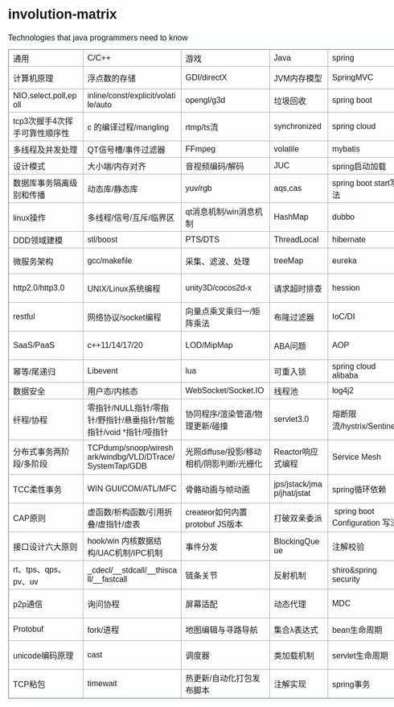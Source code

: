 # involution-matrix
Technologies that java programmers need to know

<!DOCTYPE HTML><html><head>
<meta http-equiv="Content-Type" content="text/html; charset=unicode">
<title>无标题</title>
    
<style id="wiz_custom_css">html, .wiz-editor-body {font-size: 12pt;}.wiz-editor-body {font-family: Helvetica, 'Hiragino Sans GB', '微软雅黑', 'Microsoft YaHei UI', SimSun, SimHei, arial, sans-serif;line-height: 1.7;margin: 0 auto;position:relative;padding: 20px 16px;}.wiz-editor-body h1,.wiz-editor-body h2,.wiz-editor-body h3,.wiz-editor-body h4,.wiz-editor-body h5,.wiz-editor-body h6 {margin:20px 0 10px;margin:1.25rem 0 0.625rem;padding: 0;font-weight: bold;}.wiz-editor-body h1 {font-size:20pt;font-size:1.67rem;}.wiz-editor-body h2 {font-size:18pt;font-size:1.5rem;}.wiz-editor-body h3 {font-size:15pt;font-size:1.25rem;}.wiz-editor-body h4 {font-size:14pt;font-size:1.17rem;}.wiz-editor-body h5 {font-size:12pt;font-size:1rem;}.wiz-editor-body h6 {font-size:12pt;font-size:1rem;color: #777777;margin: 1rem 0;}.wiz-editor-body div,.wiz-editor-body p,.wiz-editor-body ul,.wiz-editor-body ol,.wiz-editor-body dl,.wiz-editor-body li {margin:8px 0 0;}.wiz-editor-body blockquote,.wiz-editor-body table,.wiz-editor-body pre,.wiz-editor-body code {margin:8px 0;}.wiz-editor-body .CodeMirror pre {margin:0;}.wiz-editor-body a {word-wrap: break-word;text-decoration-skip-ink: none;}.wiz-editor-body ul,.wiz-editor-body ol {padding-left:32px;padding-left:2rem;}.wiz-editor-body ol.wiz-list-level1 > li {list-style-type:decimal;}.wiz-editor-body ol.wiz-list-level2 > li {list-style-type:lower-latin;}.wiz-editor-body ol.wiz-list-level3 > li {list-style-type:lower-roman;}.wiz-editor-body li.wiz-list-align-style {list-style-position: inside; margin-left: -1em;}.wiz-editor-body blockquote {padding: 0 12px;}.wiz-editor-body blockquote > :first-child {margin-top:0;}.wiz-editor-body blockquote > :last-child {margin-bottom:0;}.wiz-editor-body img {border:0;max-width:100%;height:auto !important;margin:2px 0;padding: 2px;vertical-align:bottom;}.wiz-editor-body table {border-collapse:collapse;border:1px solid #a7afbc;}.wiz-editor-body td,.wiz-editor-body th {padding:4px 8px;border-collapse:collapse;border:1px solid #a7afbc;min-height:28px;word-break:break-word;box-sizing: border-box;}.wiz-editor-body td > div:first-child {margin-top:0;}.wiz-editor-body td > div:last-child {margin-bottom:0;}.wiz-editor-body img.wiz-svg-image {box-shadow:1px 1px 4px #E8E8E8;}.wiz-editor-body .wiz-image-container {margin:0;max-width: 100%;display: inline-flex;flex-direction: column;}.wiz-editor-body .wiz-image-container .wiz-image-title {display:inline-block;text-align: center;color: #a7afbc;line-height: 18px;font-size: 12px;min-height: 18px;width: 100%;white-space: normal;}.wiz-hide {display:none !important;}.wiz-editor-body.wiz-editor-outline {padding-right:0; padding-left:0;}.wiz-editor-body.wiz-editor-outline .outline-container {margin:0; padding:0; line-height:1.5;}.wiz-editor-body.wiz-editor-outline .outline-container div {margin:0;}.wiz-editor-body.wiz-editor-outline .node {margin:0; padding: 0;}.wiz-editor-body.wiz-editor-outline .outline-container > .node {margin-right:24px; margin-left:30px;}.wiz-editor-body.wiz-editor-outline .node.collapsed .children {display:none;}.wiz-editor-body.wiz-editor-outline .node .row {position:relative; padding-left:26px;}.wiz-editor-body.wiz-editor-outline .node .operator-container {width:36px;position:absolute; top:4px; left:-18px;}.wiz-editor-body.wiz-editor-outline .node .operator-bar {position:absolute; top:0; left:0; right:0; bottom:0; display:flex; align-items:center; justify-content:center;}.wiz-editor-body.wiz-editor-outline .node .switch {width:18px; height:18px;display:flex;flex-direction: column;align-items: center;overflow: hidden;}.wiz-editor-body.wiz-editor-outline .node .switch i {font-size:20px;position:relative;left:-1px;top:-1px;}.wiz-editor-body.wiz-editor-outline .node .switch.active {cursor:pointer;color:transparent; transition:transform 200ms ease 0s;}.wiz-editor-body.wiz-editor-outline .node.collapsed .switch.active {transform:rotateZ(-90deg);}.wiz-editor-body.wiz-editor-outline .node .row:hover .switch.active {color:#505F79}.wiz-editor-body.wiz-editor-outline .node .dot {display:flex; align-items:center; justify-content:center; border-radius:100%; width:18px; height:18px;}.wiz-editor-body.wiz-editor-outline .node.collapsed .dot {background-color:rgba(80, 95, 121, .15);}.wiz-editor-body.wiz-editor-outline .node .dot-icon {background-color:#505F79; border-radius:100%; width:6px; height:6px;}.wiz-editor-body.wiz-editor-outline .node .child {margin-left:8px; border-left:1px solid #E6E9ED; padding-left:17px;}.wiz-editor-body.wiz-editor-outline .node .content {flex:1;outline:none; padding:4px 0;}.wiz-editor-body.wiz-editor-outline .node div.content {font-size:1rem;}.wiz-editor-body.wiz-editor-outline .node.complete > .row .content {text-decoration:line-through;color:#A7AFBC;}.wiz-editor-body.wiz-editor-outline .node .notes {outline:none; font-size:.8rem; color:#A7AFBC;}.wiz-editor-body.wiz-editor-outline .node .image {outline:none; padding-top:4px; padding-bottom:4px;}.wiz-editor-body.wiz-editor-outline .outline-container h1,.wiz-editor-body.wiz-editor-outline .outline-container h2,.wiz-editor-body.wiz-editor-outline .outline-container h3,.wiz-editor-body.wiz-editor-outline .outline-container h4,.wiz-editor-body.wiz-editor-outline .outline-container h5,.wiz-editor-body.wiz-editor-outline .outline-container h6 {margin:0;}body, .wiz-editor-body {  padding-left: 48px;  padding-right: 48px;}</style></head>

<body class="wiz-editor-body "  data-wiz-document-type="common" spellcheck="false" style="opacity: 1;"><div>
    <div class="wiz-table-container"  style="position: relative; padding: 0px;"><div class="wiz-table-body" ><table border="0" width="2136" style="width:1603pt;width:max-content;">

 <colgroup><col width="148" style="">
 <col width="195" style="">
 <col width="176" style="">
 <col width="116" style="">
 <col width="156" style="">
 <col width="140" style="">
 <col width="174" style="">
 <col width="112" style="">
 <col width="96" style="">
 <col width="78" style="">
 <col width="172" style="">
 <col width="131" style="">
 <col width="172" style="">
 <col width="149" style="">
 <col width="121" style="">
 </colgroup><tbody><tr height="23" style="background-color:var(--color-canvas-default);">
  <td height="23" class="xl68" width="148" style="width:111pt;"><span>通用</span></td>
  <td class="xl68" width="195" style="width:146pt;">C/C++</td>
  <td class="xl71" width="176" style="width:132pt;">游戏</td>
  <td class="xl68" width="116" style="width:87pt;"><span>Java</span></td>
  <td class="xl68" width="156" style="width:117pt;"><span>spring</span></td>
  <td class="xl68" width="140" style="width:105pt;"><span>中间件</span></td>
  <td class="xl68" width="174" style="width:131pt;"><span>基础设施</span></td>
  <td class="xl68" width="112" style="width:84pt;"><span>数据存储</span></td>
  <td class="xl68" width="96" style="width:72pt;"><span>服务器</span></td>
  <td class="xl68" width="78" style="width:59pt;"><span>CI/CD</span></td>
  <td class="xl68" width="172" style="width:129pt;"><span>前端</span></td>
  <td class="xl68" width="131" style="width:98pt;"><span>算法</span></td>
  <td class="xl68" width="172" style="width:129pt;"><span>AI/ML/DM</span></td>
  <td class="xl68" width="149" style="width:112pt;"><span>安全</span></td>
  <td class="xl68" width="121" style="width:91pt;"><span>管理</span></td>
 </tr>
 <tr height="23" style="background-color:var(--color-canvas-subtle);">
  <td height="23" class="xl67" width="148" style="width:111pt;"><span>计算机原理</span></td>
  <td class="xl69" width="195" style="width:146pt;">浮点数的存储</td>
  <td class="xl69" width="176" style="width:132pt;">GDI/directX</td>
  <td class="xl67" width="116" style="width:87pt;"><span>JVM内存模型</span></td>
  <td class="xl67" width="156" style="width:117pt;"><span>SpringMVC</span></td>
  <td class="xl67" width="140" style="width:105pt;"><span>redis</span></td>
  <td class="xl67" width="174" style="width:131pt;"><span>全文检索搜索引擎</span></td>
  <td class="xl67" width="112" style="width:84pt;"><span>hadoop</span></td>
  <td class="xl67" width="96" style="width:72pt;"><span>apache</span></td>
  <td class="xl67" width="78" style="width:59pt;"><span>git</span></td>
  <td class="xl67" width="172" style="width:129pt;"><span>VUE/VUEX</span></td>
  <td class="xl67" width="131" style="width:98pt;"><span>quickSort/timSort</span></td>
  <td class="xl67" width="172" style="width:129pt;"><span>TensorFlow</span></td>
  <td class="xl67" width="149" style="width:112pt;"><span>XSS</span></td>
  <td class="xl67" width="121" style="width:91pt;"><span>敏捷开发/agile</span></td>
 </tr>
 <tr height="46" style="background-color:var(--color-canvas-default);">
  <td height="46" class="xl67" width="148" style="width:111pt;"><span>NIO,select,poll,epoll</span></td>
  <td class="xl67" width="195" style="width:146pt;">inline/const/explicit/volatile/auto</td>
  <td class="xl67" width="176" style="width:132pt;">opengl/g3d</td>
  <td class="xl67" width="116" style="width:87pt;"><span>垃圾回收</span></td>
  <td class="xl67" width="156" style="width:117pt;"><span>spring boot</span></td>
  <td class="xl67" width="140" style="width:105pt;"><span>分布式锁</span></td>
  <td class="xl67" width="174" style="width:131pt;"><span>分布式日志系统ELK</span></td>
  <td class="xl67" width="112" style="width:84pt;"><span>hbase/hive/pig/</span></td>
  <td class="xl67" width="96" style="width:72pt;"><span>nginx</span></td>
  <td class="xl67" width="78" style="width:59pt;"><span>jira</span></td>
  <td class="xl67" width="172" style="width:129pt;">electron</td>
  <td class="xl69" width="131" style="width:98pt;">链表/树/图</td>
  <td class="xl67" width="172" style="width:129pt;"><span>Naive Bayes</span></td>
  <td class="xl67" width="149" style="width:112pt;"><span>CSRF</span></td>
  <td class="xl67" width="121" style="width:91pt;"><span>看板</span></td>
 </tr>
 <tr height="46" style="background-color:var(--color-canvas-subtle);">
  <td height="46" class="xl67" width="148" style="width:111pt;"><span>tcp3<font class="font8">次握手</font><font class="font6">4</font><font class="font8">次挥手可靠性顺序性</font></span></td>
  <td class="xl67" width="195" style="width:146pt;">c
  <font class="font7">的编译过程</font><font class="font6">/mangling</font></td>
  <td class="xl67" width="176" style="width:132pt;">rtmp/ts<font class="font7">流</font></td>
  <td class="xl67" width="116" style="width:87pt;"><span>synchronized</span></td>
  <td class="xl67" width="156" style="width:117pt;"><span>spring cloud</span></td>
  <td class="xl67" width="140" style="width:105pt;"><span>zookeeper</span></td>
  <td class="xl67" width="174" style="width:131pt;"><span>服务器监控系统</span></td>
  <td class="xl67" width="112" style="width:84pt;"><span>spark</span></td>
  <td class="xl67" width="96" style="width:72pt;"><span>tomcat</span></td>
  <td class="xl67" width="78" style="width:59pt;"><span>tb</span></td>
  <td class="xl67" width="172" style="width:129pt;"><span>BFC/IFC</span></td>
  <td class="xl67" width="131" style="width:98pt;"><span>赫夫曼编码</span></td>
  <td class="xl67" width="172" style="width:129pt;"><span>CNN</span></td>
  <td class="xl67" width="149" style="width:112pt;"><span>SQL&nbsp;注入</span></td>
  <td class="xl67" width="121" style="width:91pt;"><span>产品评审</span></td>
 </tr>
 <tr height="23" style="background-color:var(--color-canvas-default);">
  <td height="23" class="xl67" width="148" style="width:111pt;"><span>多线程及并发处理</span></td>
  <td class="xl67" width="195" style="width:146pt;">QT<font class="font7">信号槽</font><font class="font6">/</font><font class="font7">事件过滤器</font></td>
  <td class="xl67" width="176" style="width:132pt;">FFmpeg</td>
  <td class="xl67" width="116" style="width:87pt;"><span>volatile</span></td>
  <td class="xl67" width="156" style="width:117pt;"><span>mybatis</span></td>
  <td class="xl67" width="140" style="width:105pt;"><span>nacos</span></td>
  <td class="xl67" width="174" style="width:131pt;"><span>链路跟踪opentrace</span></td>
  <td class="xl67" width="112" style="width:84pt;"><span>storm/flink</span></td>
  <td class="xl67" width="96" style="width:72pt;"><span>weblogic</span></td>
  <td class="xl67" width="78" style="width:59pt;"><span>禅道</span></td>
  <td class="xl67" width="172" style="width:129pt;"><span>CSS3</span></td>
  <td class="xl67" width="131" style="width:98pt;"><span>lzf压缩,lz77</span></td>
  <td class="xl67" width="172" style="width:129pt;"><span>蚁群算法</span></td>
  <td class="xl67" width="149" style="width:112pt;"><span>Hash Dos</span></td>
  <td class="xl67" width="121" style="width:91pt;"><span>架构评审</span></td>
 </tr>
 <tr height="23" style="background-color:var(--color-canvas-subtle);">
  <td height="23" class="xl67" width="148" style="width:111pt;"><span>设计模式</span></td>
  <td class="xl69" width="195" style="width:146pt;">大小端/内存对齐</td>
  <td class="xl69" width="176" style="width:132pt;">音视频编码/解码</td>
  <td class="xl67" width="116" style="width:87pt;"><span>JUC</span></td>
  <td class="xl67" width="156" style="width:117pt;"><span>spring启动加载</span></td>
  <td class="xl67" width="140" style="width:105pt;"><span>rocketMQ</span></td>
  <td class="xl67" width="174" style="width:131pt;"><span>服务治理与监控</span></td>
  <td class="xl67" width="112" style="width:84pt;"><span>MapReduce</span></td>
  <td class="xl67" width="96" style="width:72pt;"><span>jboss</span></td>
  <td class="xl67" width="78" style="width:59pt;"><span>gerrit</span></td>
  <td class="xl67" width="172" style="width:129pt;"><span>闭包以及作用域</span></td>
  <td class="xl67" width="131" style="width:98pt;"><span>gzip</span></td>
  <td class="xl67" width="172" style="width:129pt;"><span>遗传算法</span></td>
  <td class="xl67" width="149" style="width:112pt;"><span>脚本注入</span></td>
  <td class="xl67" width="121" style="width:91pt;"><span>代码review</span></td>
 </tr>
 <tr height="46" style="background-color:var(--color-canvas-default);">
  <td height="46" class="xl67" width="148" style="width:111pt;"><span>数据库事务隔离级别和传播</span></td>
  <td class="xl69" width="195" style="width:146pt;">动态库/静态库</td>
  <td class="xl69" width="176" style="width:132pt;">yuv/rgb</td>
  <td class="xl67" width="116" style="width:87pt;"><span>aqs,cas</span></td>
  <td class="xl67" width="156" style="width:117pt;"><span>spring boot start写法</span></td>
  <td class="xl67" width="140" style="width:105pt;"><span>rabbitMQ</span></td>
  <td class="xl70" width="174" style="width:131pt;">jwt</td>
  <td class="xl67" width="112" style="width:84pt;"><span>mongodb</span></td>
  <td class="xl67" width="96" style="width:72pt;"><span>jetty</span></td>
  <td class="xl67" width="78" style="width:59pt;"><span>sonar</span></td>
  <td class="xl67" width="172" style="width:129pt;"><span>原型与原型链</span></td>
  <td class="xl67" width="131" style="width:98pt;"><span>B、B+、B*树</span></td>
  <td class="xl67" width="172" style="width:129pt;"><span>mahout</span></td>
  <td class="xl67" width="149" style="width:112pt;"><span>漏洞扫描工具</span></td>
  <td class="xl67" width="121" style="width:91pt;"><span>周会</span></td>
 </tr>
 <tr height="38" style="background-color:var(--color-canvas-subtle);">
  <td height="38" class="xl67" width="148" style="width:111pt;"><span>linux操作</span></td>
  <td class="xl69" width="195" style="width:146pt;">多线程/信号/互斥/临界区</td>
  <td class="xl69" width="176" style="width:132pt;">qt消息机制/win消息机制</td>
  <td class="xl67" width="116" style="width:87pt;"><span>HashMap</span></td>
  <td class="xl67" width="156" style="width:117pt;"><span>dubbo</span></td>
  <td class="xl67" width="140" style="width:105pt;"><span>kafa/Pulsar</span></td>
  <td class="xl67" width="174" style="width:131pt;"><span>分布式配置中心Apollo</span></td>
  <td class="xl67" width="112" style="width:84pt;"><span>mysql/pgSQL</span></td>
  <td class="xl67" width="96" style="width:72pt;"><span>docker</span></td>
  <td class="xl67" width="78" style="width:59pt;"><span>接口管理</span></td>
  <td class="xl67" width="172" style="width:129pt;"><span>浏览器渲染过程</span></td>
  <td class="xl69" width="131" style="width:98pt;">无锁队列</td>
  <td class="xl67" width="172" style="width:129pt;"><span>隐马尔可夫模型</span></td>
  <td class="xl67" width="149" style="width:112pt;"><span>验证码</span></td>
  <td class="xl67" width="121" style="width:91pt;"><span>日报</span></td>
 </tr>
 <tr height="23" style="background-color:var(--color-canvas-default);">
  <td height="23" class="xl67" width="148" style="width:111pt;"><span>DDD领域建模</span></td>
  <td class="xl67" width="195" style="width:146pt;">stl/boost</td>
  <td class="xl67" width="176" style="width:132pt;">PTS/DTS</td>
  <td class="xl67" width="116" style="width:87pt;"><span>ThreadLocal</span></td>
  <td class="xl67" width="156" style="width:117pt;"><span>hibernate</span></td>
  <td class="xl67" width="140" style="width:105pt;"><span>seata</span></td>
  <td class="xl67" width="174" style="width:131pt;"><span>nexus maven仓库</span></td>
  <td class="xl67" width="112" style="width:84pt;"><span>sql调优</span></td>
  <td class="xl67" width="96" style="width:72pt;"><span>KVM</span></td>
  <td class="xl67" width="78" style="width:59pt;"><span>jenkins</span></td>
  <td class="xl67" width="172" style="width:129pt;"><span>节流与防抖</span></td>
  <td class="xl70" width="131" style="width:98pt;"><span><font class="font8">红黑树/</font><font class="font6">R</font><font class="font8">树</font></span></td>
  <td class="xl67" width="172" style="width:129pt;"><span>决策树ID3分类算法</span></td>
  <td class="xl67" width="149" style="width:112pt;"><span>DDoS&nbsp;防范</span></td>
  <td class="xl67" width="121" style="width:91pt;"><span>代码规范</span></td>
 </tr>
 <tr height="23" style="background-color:var(--color-canvas-subtle);">
  <td height="23" class="xl67" width="148" style="width:111pt;"><span>微服务架构</span></td>
  <td class="xl67" width="195" style="width:146pt;">gcc/makefile</td>
  <td class="xl69" width="176" style="width:132pt;">采集、滤波、处理</td>
  <td class="xl67" width="116" style="width:87pt;"><span>treeMap</span></td>
  <td class="xl67" width="156" style="width:117pt;"><span>eureka</span></td>
  <td class="xl67" width="140" style="width:105pt;"><span>lucene/solr</span></td>
  <td class="xl67" width="174" style="width:131pt;"><span>分布式文件系统fastdfs</span></td>
  <td class="xl67" width="112" style="width:84pt;"><span>oracle</span></td>
  <td class="xl67" width="96" style="width:72pt;"><span>cdn</span></td>
  <td class="xl67" width="78" style="width:59pt;"><span>junit</span></td>
  <td class="xl67" width="172" style="width:129pt;">React</td>
  <td class="xl67" width="131" style="width:98pt;"><span>shuffle随机算法</span></td>
  <td class="xl67" width="172" style="width:129pt;"><span>推荐引擎</span></td>
  <td class="xl67" width="149" style="width:112pt;"><span>用户隐私信息保护</span></td>
  <td class="xl67" width="121" style="width:91pt;"><span>发布规范</span></td>
 </tr>
 <tr height="23" style="background-color:var(--color-canvas-default);">
  <td height="23" class="xl67" width="148" style="width:111pt;"><span>http2.0/http3.0</span></td>
  <td class="xl67" width="195" style="width:146pt;">UNIX/Linux<font class="font7">系统编程</font></td>
  <td class="xl67" width="176" style="width:132pt;">unity3D/cocos2d-x</td>
  <td class="xl67" width="116" style="width:87pt;"><span>请求超时排查</span></td>
  <td class="xl67" width="156" style="width:117pt;"><span>hession</span></td>
  <td class="xl67" width="140" style="width:105pt;">　</td>
  <td class="xl67" width="174" style="width:131pt;"><span>单点登录SSO</span></td>
  <td class="xl67" width="112" style="width:84pt;"><span>灾备</span></td>
  <td class="xl67" width="96" style="width:72pt;"><span>OpenResty</span></td>
  <td class="xl67" width="78" style="width:59pt;"><span>灰度发布</span></td>
  <td class="xl67" width="172" style="width:129pt;"><span>BOM对象模型</span></td>
  <td class="xl67" width="131" style="width:98pt;"><span>KMP字符串搜索</span></td>
  <td class="xl67" width="172" style="width:129pt;"><span>条件随机场</span></td>
  <td class="xl67" width="149" style="width:112pt;"><span>序列化漏洞</span></td>
  <td class="xl67" width="121" style="width:91pt;"><span>测试规范</span></td>
 </tr>
 <tr height="38" style="background-color:var(--color-canvas-subtle);">
  <td height="38" class="xl67" width="148" style="width:111pt;"><span>restful</span></td>
  <td class="xl70" width="195" style="width:146pt;"><font class="font7">网络协议/</font><font class="font6">socket</font><font class="font7">编程</font></td>
  <td class="xl69" width="176" style="width:132pt;">向量点乘叉乘归一/矩阵乘法</td>
  <td class="xl67" width="116" style="width:87pt;"><span>布隆过滤器</span></td>
  <td class="xl67" width="156" style="width:117pt;"><span>IoC/DI</span></td>
  <td class="xl67" width="140" style="width:105pt;"><span>负载均衡</span></td>
  <td class="xl67" width="174" style="width:131pt;"><span>openAPI</span></td>
  <td class="xl67" width="112" style="width:84pt;"><span>MVCC</span></td>
  <td class="xl67" width="96" style="width:72pt;"><span>Tengine</span></td>
  <td class="xl67" width="78" style="width:59pt;"><span>堡垒机</span></td>
  <td class="xl67" width="172" style="width:129pt;"><span>跨域</span></td>
  <td class="xl67" width="131" style="width:98pt;"><span>归并排序</span></td>
  <td class="xl67" width="172" style="width:129pt;"><span>CART</span></td>
  <td class="xl67" width="149" style="width:112pt;"><span>sql审计</span></td>
  <td class="xl67" width="121" style="width:91pt;"><span>面试</span></td>
 </tr>
 <tr height="23" style="background-color:var(--color-canvas-default);">
  <td height="23" class="xl67" width="148" style="width:111pt;"><span>SaaS/PaaS</span></td>
  <td class="xl67" width="195" style="width:146pt;">c++11/14/17/20</td>
  <td class="xl67" width="176" style="width:132pt;">LOD/MipMap</td>
  <td class="xl67" width="116" style="width:87pt;"><span>ABA问题</span></td>
  <td class="xl67" width="156" style="width:117pt;"><span>AOP</span></td>
  <td class="xl67" width="140" style="width:105pt;"><span>全局唯一ID</span></td>
  <td class="xl67" width="174" style="width:131pt;"><span>oauth认证</span></td>
  <td class="xl67" width="112" style="width:84pt;"><span>mysql InnoDB</span></td>
  <td class="xl67" width="96" style="width:72pt;"><span>Haproxy</span></td>
  <td class="xl67" width="78" style="width:59pt;"><span>蓝绿部署</span></td>
  <td class="xl67" width="172" style="width:129pt;"><span>ajax/axios/fetch</span></td>
  <td class="xl67" width="131" style="width:98pt;"><span>动态规划</span></td>
  <td class="xl67" width="172" style="width:129pt;"><span>kNN</span></td>
  <td class="xl67" width="149" style="width:112pt;"><span>代码审计</span></td>
  <td class="xl67" width="121" style="width:91pt;"><span>培训</span></td>
 </tr>
 <tr height="23" style="background-color:var(--color-canvas-subtle);">
  <td height="23" class="xl70" width="148" style="width:111pt;"><span><font class="font8">幂等/</font><font class="font7">尾递归</font></span></td>
  <td class="xl72">Libevent</td>
  <td class="xl72">lua</td>
  <td class="xl67" width="116" style="width:87pt;"><span>可重入锁</span></td>
  <td class="xl67" width="156" style="width:117pt;">spring
  cloud alibaba</td>
  <td class="xl67" width="140" style="width:105pt;"><span>atlas</span></td>
  <td class="xl67" width="174" style="width:131pt;"><span>权限系统RBAC</span></td>
  <td class="xl67" width="112" style="width:84pt;"><span>explain</span></td>
  <td class="xl67" width="96" style="width:72pt;"><span>LVS</span></td>
  <td class="xl67" width="78" style="width:59pt;"><span>测试</span></td>
  <td class="xl67" width="172" style="width:129pt;"><span>HTML5/ES6</span></td>
  <td class="xl67" width="131" style="width:98pt;"><span>最短路径算法</span></td>
  <td class="xl67" width="172" style="width:129pt;"><span>Adaboost</span></td>
  <td class="xl67" width="149" style="width:112pt;"><span>数据脱敏</span></td>
  <td class="xl67" width="121" style="width:91pt;"><span>质量管控</span></td>
 </tr>
 <tr height="23" style="background-color:var(--color-canvas-default);">
  <td height="23" class="xl67" width="148" style="width:111pt;"><span>数据安全</span></td>
  <td class="xl69" width="195" style="width:146pt;">用户态/内核态</td>
  <td class="xl69" width="176" style="width:132pt;">WebSocket/Socket.IO</td>
  <td class="xl67" width="116" style="width:87pt;"><span>线程池</span></td>
  <td class="xl67" width="156" style="width:117pt;"><span>log4j2</span></td>
  <td class="xl67" width="140" style="width:105pt;"><span>Disruptor</span></td>
  <td class="xl67" width="174" style="width:131pt;"><span>HDFS/fastdfs</span></td>
  <td class="xl67" width="112" style="width:84pt;">TiDB</td>
  <td class="xl67" width="96" style="width:72pt;"><span>负载均衡</span></td>
  <td class="xl67" width="78" style="width:59pt;"><span>CI/CD</span></td>
  <td class="xl69" width="172" style="width:129pt;">数组变异</td>
  <td class="xl67" width="131" style="width:98pt;"><span>贪心算法</span></td>
  <td class="xl67" width="172" style="width:129pt;"><span>PageRank</span></td>
  <td class="xl67" width="149" style="width:112pt;"><span>敏感操作多级审核</span></td>
  <td class="xl67" width="121" style="width:91pt;"><span>进度把控</span></td>
 </tr>
 <tr height="65" style="background-color:var(--color-canvas-subtle);">
  <td height="65" class="xl67" width="148" style="width:111pt;"><span>纤程/协程</span></td>
  <td class="xl70" width="195" style="width:146pt;"><font class="font7">零指针/</font><font class="font6">NULL</font><font class="font7">指针/零指针/野指针/悬垂指针/智能指针/</font><font class="font6">void *</font><font class="font7">指针/哑指针</font></td>
  <td class="xl69" width="176" style="width:132pt;">协同程序/渲染管道/物理更新/碰撞</td>
  <td class="xl67" width="116" style="width:87pt;"><span>servlet3.0</span></td>
  <td class="xl67" width="156" style="width:117pt;"><span>熔断限流/hystrix/Sentinel</span></td>
  <td class="xl67" width="140" style="width:105pt;"><span>consul/grpc</span></td>
  <td class="xl70" width="174" style="width:131pt;"><span><font class="font7">任务调度</font><font class="font6">elasticJob/xxl-job</font></span></td>
  <td class="xl67" width="112" style="width:84pt;"><span>mycat</span></td>
  <td class="xl67" width="96" style="width:72pt;"><span>双机热备</span></td>
  <td class="xl67" width="78" style="width:59pt;"><span>压测</span></td>
  <td class="xl70" width="172" style="width:129pt;"><span><font class="font8">盒模型/</font><font class="font6">flex</font><font class="font8">容器布局</font><font class="font6">/Rem</font><font class="font8">布局</font><font class="font6">/</font><font class="font8">浮动布局</font></span></td>
  <td class="xl67" width="131" style="width:98pt;"><span>LRU内存回收</span></td>
  <td class="xl67" width="172" style="width:129pt;"><span>EM</span></td>
  <td class="xl67" width="149" style="width:112pt;"><span>非对称加密</span></td>
  <td class="xl70" width="121" style="width:91pt;"><span><font class="font7">文档协作系统</font><font class="font6">confluence</font></span></td>
 </tr>
 <tr height="69" style="background-color:var(--color-canvas-default);">
  <td height="69" class="xl67" width="148" style="width:111pt;"><span>分布式事务两阶段/多阶段</span></td>
  <td class="xl67" width="195" style="width:146pt;">TCPdump<font class="font7">/</font><font class="font6">snoop</font><font class="font7">/</font><font class="font6">wireshark</font><font class="font7">/</font><font class="font6">windbg/VLD/DTrace/SystemTap/GDB</font></td>
  <td class="xl69" width="176" style="width:132pt;">光照diffuse/投影/移动相机/阴影判断/光栅化</td>
  <td class="xl67" width="116" style="width:87pt;"><span>Reactor响应式编程</span></td>
  <td class="xl67" width="156" style="width:117pt;"><span>Service Mesh</span></td>
  <td class="xl67" width="140" style="width:105pt;"><span>MQ消息的可靠性/顺序性</span></td>
  <td class="xl67" width="174" style="width:131pt;"><span>ldap</span></td>
  <td class="xl67" width="112" style="width:84pt;"><span>Kettle+Clickhouse+Superset</span></td>
  <td class="xl67" width="96" style="width:72pt;"><span>dns</span></td>
  <td class="xl67" width="78" style="width:59pt;"><span>arthas</span></td>
  <td class="xl70" width="172" style="width:129pt;"><span><font class="font7">浏览器缓存</font><font class="font6">/</font><font class="font7">强制缓存</font><font class="font6">/</font><font class="font7">协商缓存</font></span></td>
  <td class="xl67" width="131" style="width:98pt;"><span>PAXOS</span></td>
  <td class="xl67" width="172" style="width:129pt;"><span>The Apriori algorithm</span></td>
  <td class="xl67" width="149" style="width:112pt;"><span>对称加密</span></td>
  <td class="xl67" width="121" style="width:91pt;"><span>技术战略布局</span></td>
 </tr>
 <tr height="46" style="background-color:var(--color-canvas-subtle);">
  <td height="46" class="xl67" width="148" style="width:111pt;"><span>TCC柔性事务</span></td>
  <td class="xl67" width="195" style="width:146pt;">WIN
  GUI/COM/ATL/MFC</td>
  <td class="xl69" width="176" style="width:132pt;">骨骼动画与帧动画</td>
  <td class="xl67" width="116" style="width:87pt;"><span>jps/jstack/jmap/jhat/jstat</span></td>
  <td class="xl67" width="156" style="width:117pt;"><span>spring<font class="font8">循环依赖</font></span></td>
  <td class="xl67" width="140" style="width:105pt;"><span>rabbitmq高可用策略</span></td>
  <td class="xl70" width="174" style="width:131pt;"><span><font class="font8">分布式唯一</font><font class="font6">id</font></span></td>
  <td class="xl67" width="112" style="width:84pt;"><span>数据库连接池原理</span></td>
  <td class="xl67" width="96" style="width:72pt;"><span>vpn</span></td>
  <td class="xl67" width="78" style="width:59pt;"><span>maven</span></td>
  <td class="xl67" width="172" style="width:129pt;"><span>computed/watch/nextTick/Portals<span>&nbsp;</span></span></td>
  <td class="xl67" width="131" style="width:98pt;"><span>一致性哈希</span></td>
  <td class="xl67" width="172" style="width:129pt;"><span>SVM</span></td>
  <td class="xl67" width="149" style="width:112pt;"><span>dns劫持</span></td>
  <td class="xl67" width="121" style="width:91pt;"><span>甘特图</span></td>
 </tr>
 <tr height="46" style="background-color:var(--color-canvas-default);">
  <td height="46" class="xl67" width="148" style="width:111pt;"><span>CAP原则</span></td>
  <td class="xl69" width="195" style="width:146pt;">虚函数/析构函数/引用折叠/虚指针/虚表</td>
  <td class="xl69" width="176" style="width:132pt;">createor如何内置protobuf
  JS版本</td>
  <td class="xl67" width="116" style="width:87pt;"><span>打破双亲委派</span></td>
  <td class="xl67" width="156" style="width:117pt;"><span><span>&nbsp;</span>spring
  boot<span>&nbsp; </span>Configuration <font class="font7">写法</font></span></td>
  <td class="xl67" width="140" style="width:105pt;"><span>rabbitmq延迟队列</span></td>
  <td class="xl67" width="174" style="width:131pt;"><span>短信平台</span></td>
  <td class="xl67" width="112" style="width:84pt;"><span>分区分表</span></td>
  <td class="xl67" width="96" style="width:72pt;"><span>kubesphere</span></td>
  <td class="xl67" width="78" style="width:59pt;"><span>发布计划</span></td>
  <td class="xl73" width="172" style="width:129pt;"><span>事件机制/eventLoop</span></td>
  <td class="xl67" width="131" style="width:98pt;"><span>Ringbuffer</span></td>
  <td class="xl67" width="172" style="width:129pt;"><span>K-Means</span></td>
  <td class="xl67" width="149" style="width:112pt;"><span>撞库</span></td>
  <td class="xl67" width="121" style="width:91pt;"><span>wbs</span></td>
 </tr>
 <tr height="46" style="background-color:var(--color-canvas-subtle);">
  <td height="46" class="xl67" width="148" style="width:111pt;"><span>接口设计六大原则</span></td>
  <td class="xl70" width="195" style="width:146pt;"><font class="font7">hook/win 内核数据结构/</font><font class="font6">UAC</font><font class="font7">机制</font><font class="font9">/IPC</font><font class="font7">机制</font></td>
  <td class="xl69" width="176" style="width:132pt;">事件分发</td>
  <td class="xl67" width="116" style="width:87pt;"><span>BlockingQueue</span></td>
  <td class="xl69" width="156" style="width:117pt;">注解校验</td>
  <td class="xl67" width="140" style="width:105pt;"><span>netty</span></td>
  <td class="xl67" width="174" style="width:131pt;"><span>hdfs文件处理</span></td>
  <td class="xl67" width="112" style="width:84pt;"><span>canal/sqoop</span></td>
  <td class="xl67" width="96" style="width:72pt;"><span>F5</span></td>
  <td class="xl67" width="78" style="width:59pt;"><span>tapd</span></td>
  <td class="xl73" width="172" style="width:129pt;"><span>node/npm/webpack/Babel<span>&nbsp;</span></span></td>
  <td class="xl67" width="131" style="width:98pt;"><span>SkipList</span></td>
  <td class="xl67" width="172" style="width:129pt;"><span>C4.5</span></td>
  <td class="xl67" width="149" style="width:112pt;"><span>验证码</span></td>
  <td class="xl67" width="121" style="width:91pt;"><span>OKR</span></td>
 </tr>
 <tr height="46" style="background-color:var(--color-canvas-default);">
  <td height="46" class="xl67" width="148" style="width:111pt;"><span>rt<font class="font8">、</font><font class="font6">tps</font><font class="font8">、</font><font class="font6">qps</font><font class="font8">、</font><font class="font6">pv</font><font class="font8">、</font><font class="font6">uv</font></span></td>
  <td class="xl67" width="195" style="width:146pt;">_cdecl/__stdcall/__thiscall/__fastcall</td>
  <td class="xl69" width="176" style="width:132pt;">链条关节</td>
  <td class="xl67" width="116" style="width:87pt;"><span>反射机制</span></td>
  <td class="xl67" width="156" style="width:117pt;"><span>shiro&amp;spring security</span></td>
  <td class="xl67" width="140" style="width:105pt;"><span>分页组件</span></td>
  <td class="xl67" width="174" style="width:131pt;"><span>Prometheus</span></td>
  <td class="xl67" width="112" style="width:84pt;"><span>死锁</span></td>
  <td class="xl67" width="96" style="width:72pt;"><span>zabbix</span></td>
  <td class="xl67" width="78" style="width:59pt;"><span>gradle</span></td>
  <td class="xl67" width="172" style="width:129pt;"><span>Promise/Async/Await</span></td>
  <td class="xl67" width="131" style="width:98pt;"><span>ZipList</span></td>
  <td class="xl67" width="172" style="width:129pt;"><span>监督学习</span></td>
  <td class="xl70" width="149" style="width:112pt;"><span><font class="font8">加壳</font><font class="font6">/</font><font class="font7">脱壳</font></span></td>
  <td class="xl67" width="121" style="width:91pt;"><span>pdca</span></td>
 </tr>
 <tr height="23" style="background-color:var(--color-canvas-subtle);">
  <td height="23" class="xl67" width="148" style="width:111pt;"><span>p2p通信</span></td>
  <td class="xl69" width="195" style="width:146pt;">询问协程</td>
  <td class="xl69" width="176" style="width:132pt;">屏幕适配</td>
  <td class="xl67" width="116" style="width:87pt;"><span>动态代理</span></td>
  <td class="xl67" width="156" style="width:117pt;"><span>MDC</span></td>
  <td class="xl67" width="140" style="width:105pt;"><span>令牌桶</span></td>
  <td class="xl67" width="174" style="width:131pt;"><span>邮件系统</span></td>
  <td class="xl67" width="112" style="width:84pt;"><span>海量数据操作</span></td>
  <td class="xl67" width="96" style="width:72pt;"><span>NAT</span></td>
  <td class="xl67" width="78" style="width:59pt;"><span>node.js</span></td>
  <td class="xl67" width="172" style="width:129pt;"><span>react-fiber</span></td>
  <td class="xl67" width="131" style="width:98pt;"><span>前缀树</span></td>
  <td class="xl67" width="172" style="width:129pt;"><span>线性回归</span></td>
  <td class="xl67" width="149" style="width:112pt;"><span>https加密过程</span></td>
  <td class="xl67" width="121" style="width:91pt;"><span>smart原则</span></td>
 </tr>
 <tr height="20">
  <td height="20" class="xl65" width="148" style="width:111pt;">Protobuf</td>
  <td class="xl65" width="195" style="width:146pt;">fork/进程</td>
  <td class="xl65" width="176" style="width:132pt;">地图编辑与寻路导航</td>
  <td class="xl65" width="116" style="width:87pt;">集合<font class="font10">λ</font><font class="font0">表达式</font></td>
  <td class="xl65" width="156" style="width:117pt;">bean生命周期</td>
  <td class="xl65" width="140" style="width:105pt;">sharding-jdbc</td>
  <td class="xl65" width="174" style="width:131pt;">测试平台</td>
  <td class="xl65" width="112" style="width:84pt;">Elasticsearch</td>
  <td class="xl65" width="96" style="width:72pt;">网关</td>
  <td class="xl65" width="78" style="width:59pt;">k8s</td>
  <td class="xl65" width="172" style="width:129pt;">Reflow/Repaint</td>
  <td class="xl65" width="131" style="width:98pt;">LRU内存回收</td>
  <td class="xl65" width="172" style="width:129pt;">CART:
  分类与回归树</td>
  <td class="xl65" width="149" style="width:112pt;">反汇编</td>
  <td class="xl65" width="121" style="width:91pt;">考核</td>
 </tr>
 <tr height="18">
  <td height="18" class="xl65" width="148" style="width:111pt;">unicode编码原理</td>
  <td class="xl65" width="195" style="width:146pt;">cast</td>
  <td class="xl65" width="176" style="width:132pt;">调度器</td>
  <td class="xl65" width="116" style="width:87pt;">类加载机制</td>
  <td class="xl65" width="156" style="width:117pt;">servlet生命周期</td>
  <td class="xl65" width="140" style="width:105pt;">Atlas</td>
  <td class="xl65" width="174" style="width:131pt;">发布系统</td>
  <td class="xl65" width="112" style="width:84pt;">分页重复问题</td>
  <td class="xl65" width="96" style="width:72pt;">跨网段路由</td>
  <td class="xl65" width="78" style="width:59pt;">groove<span>&nbsp;</span></td>
  <td class="xl65" width="172" style="width:129pt;">304过程</td>
  <td class="xl65" width="131" style="width:98pt;">牛顿二分法</td>
  <td class="xl65" width="172" style="width:129pt;">最大熵马尔科夫模型</td>
  <td class="xl65" width="149" style="width:112pt;">二进制编辑</td>
  <td class="xl65" width="121" style="width:91pt;">项目管理系统</td>
 </tr>
 <tr height="36">
  <td height="36" class="xl65" width="148" style="width:111pt;">TCP粘包</td>
  <td class="xl65" width="195" style="width:146pt;">timewait</td>
  <td class="xl65" width="176" style="width:132pt;">热更新/自动化打包发布脚本</td>
  <td class="xl65" width="116" style="width:87pt;">注解实现</td>
  <td class="xl65" width="156" style="width:117pt;">spring事务</td>
  <td class="xl65" width="140" style="width:105pt;">消息推送系统</td>
  <td class="xl65" width="174" style="width:131pt;">api管理系统</td>
  <td class="xl65" width="112" style="width:84pt;">CDH</td>
  <td class="xl65" width="96" style="width:72pt;">堡垒机</td>
  <td class="xl65" width="78" style="width:59pt;">shell</td>
  <td class="xl65" width="172" style="width:129pt;">作用域和作用域链</td>
  <td class="xl65" width="131" style="width:98pt;">插值算法</td>
  <td class="xl65" width="172" style="width:129pt;">推荐引擎</td>
  <td class="xl65" width="149" style="width:112pt;">远程入侵</td>
  <td class="xl65" width="121" style="width:91pt;">周报系统</td>
 </tr>

</tbody></table></div></div><br>
</div></body></html>
